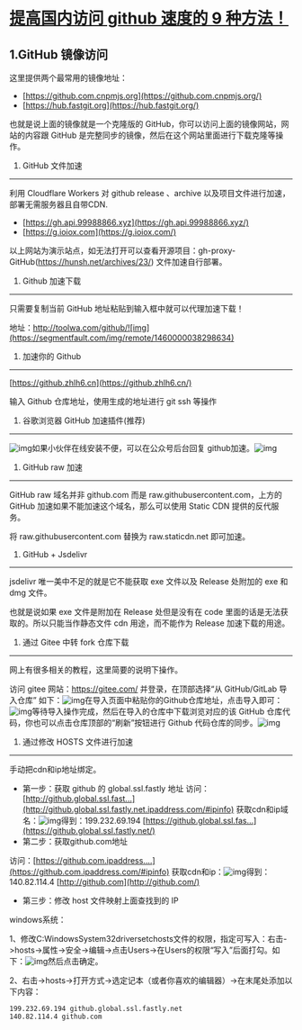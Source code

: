 # [提高国内访问 github 速度的 9 种方法！](https://segmentfault.com/a/1190000038298623)

## 1.GitHub 镜像访问

这里提供两个最常用的镜像地址：

- [https://github.com.cnpmjs.org](https://github.com.cnpmjs.org/)
- [https://hub.fastgit.org](https://hub.fastgit.org/)

也就是说上面的镜像就是一个克隆版的 GitHub，你可以访问上面的镜像网站，网站的内容跟 GitHub 是完整同步的镜像，然后在这个网站里面进行下载克隆等操作。

1. GitHub 文件加速

------

利用 Cloudflare Workers 对 github release 、archive 以及项目文件进行加速，部署无需服务器且自带CDN.

- [https://gh.api.99988866.xyz](https://gh.api.99988866.xyz/)
- [https://g.ioiox.com](https://g.ioiox.com/)

以上网站为演示站点，如无法打开可以查看开源项目：gh-proxy-GitHub(https://hunsh.net/archives/23/) 文件加速自行部署。

1. Github 加速下载

------

只需要复制当前 GitHub 地址粘贴到输入框中就可以代理加速下载！

地址：http://toolwa.com/github/![img](https://segmentfault.com/img/remote/1460000038298634)

1. 加速你的 Github

------

[https://github.zhlh6.cn](https://github.zhlh6.cn/)

输入 Github 仓库地址，使用生成的地址进行 git ssh 等操作

1. 谷歌浏览器 GitHub 加速插件(推荐)

------

![img](https://segmentfault.com/img/remote/1460000038298632)如果小伙伴在线安装不便，可以在公众号后台回复 github加速。![img](https://segmentfault.com/img/remote/1460000038298627)

1. GitHub raw 加速

------

GitHub raw 域名并非 github.com 而是 raw.githubusercontent.com，上方的 GitHub 加速如果不能加速这个域名，那么可以使用 Static CDN 提供的反代服务。

将 raw.githubusercontent.com 替换为 raw.staticdn.net 即可加速。

1. GitHub + Jsdelivr

------

jsdelivr 唯一美中不足的就是它不能获取 exe 文件以及 Release 处附加的 exe 和 dmg 文件。

也就是说如果 exe 文件是附加在 Release 处但是没有在 code 里面的话是无法获取的。所以只能当作静态文件 cdn 用途，而不能作为 Release 加速下载的用途。

1. 通过 Gitee 中转 fork 仓库下载

------

网上有很多相关的教程，这里简要的说明下操作。

访问 gitee 网站：https://gitee.com/ 并登录，在顶部选择“从 GitHub/GitLab 导入仓库” 如下：![img](https://segmentfault.com/img/remote/1460000038298635)在导入页面中粘贴你的Github仓库地址，点击导入即可：![img](https://segmentfault.com/img/remote/1460000038298633)等待导入操作完成，然后在导入的仓库中下载浏览对应的该 GitHub 仓库代码，你也可以点击仓库顶部的“刷新”按钮进行 Github 代码仓库的同步。![img](https://segmentfault.com/img/remote/1460000038298628)

1. 通过修改 HOSTS 文件进行加速

------

手动把cdn和ip地址绑定。

- 第一步：获取 github 的 global.ssl.fastly 地址 访问：[http://github.global.ssl.fast...](http://github.global.ssl.fastly.net.ipaddress.com/#ipinfo) 获取cdn和ip域名：![img](https://segmentfault.com/img/remote/1460000038298629)得到：199.232.69.194 [https://github.global.ssl.fas...](https://github.global.ssl.fastly.net/)
- 第二步：获取github.com地址

访问：[https://github.com.ipaddress....](https://github.com.ipaddress.com/#ipinfo) 获取cdn和ip：![img](https://segmentfault.com/img/remote/1460000038298630)得到：140.82.114.4 [http://github.com](http://github.com/)

- 第三步：修改 host 文件映射上面查找到的 IP

windows系统：

1、修改C:WindowsSystem32driversetchosts文件的权限，指定可写入：右击->hosts->属性->安全->编辑->点击Users->在Users的权限“写入”后面打勾。如下：![img](https://segmentfault.com/img/remote/1460000038298631)然后点击确定。

2、右击->hosts->打开方式->选定记本（或者你喜欢的编辑器）->在末尾处添加以下内容：

```
199.232.69.194 github.global.ssl.fastly.net
140.82.114.4 github.com
```